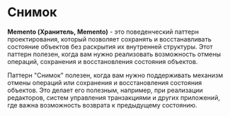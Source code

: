 # Снимок
**Memento (Хранитель, Memento)** - это поведенческий паттерн проектирования, который позволяет сохранять и восстанавливать 
состояние объектов без раскрытия их внутренней структуры. Этот паттерн полезен, когда вам нужно реализовать возможность 
отмены операций, сохранения и восстановления состояния объектов.

Паттерн "Снимок" полезен, когда вам нужно поддерживать механизм отмены операций или сохранения и
восстановления состояния объектов. Это делает его полезным, например, при реализации редакторов,
систем управления транзакциями и других приложений, где важна возможность возврата к предыдущему состоянию.